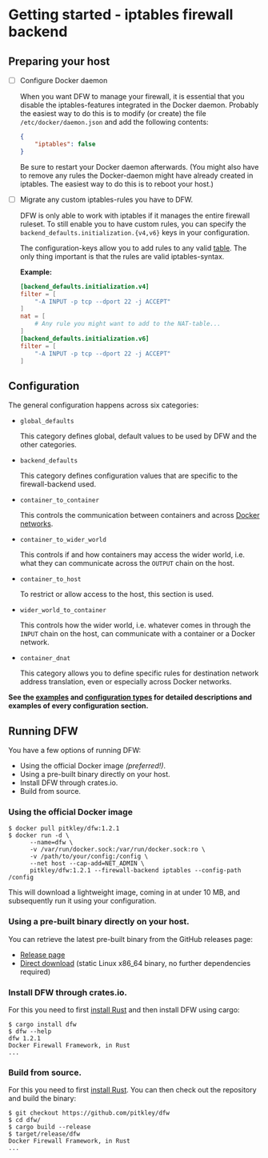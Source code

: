 # Getting started - iptables firewall backend

## <a name="preparingyourhost"></a> Preparing your host

* [ ] Configure Docker daemon

    When you want DFW to manage your firewall, it is essential that you disable the iptables-features integrated in the Docker daemon.
    Probably the easiest way to do this is to modify (or create) the file `/etc/docker/daemon.json` and add the following contents:

    ```json
    {
        "iptables": false
    }
    ```

    Be sure to restart your Docker daemon afterwards.
    (You might also have to remove any rules the Docker-daemon might have already created in iptables.
    The easiest way to do this is to reboot your host.)

* [ ] Migrate any custom iptables-rules you have to DFW.

    DFW is only able to work with iptables if it manages the entire firewall ruleset.
    To still enable you to have custom rules, you can specify the `backend_defaults.initialization.{v4,v6}` keys in your configuration.

    The configuration-keys allow you to add rules to any valid [table][iptables-man-tables].
    The only thing important is that the rules are valid iptables-syntax.

    **Example:**

    ```toml
    [backend_defaults.initialization.v4]
    filter = [
        "-A INPUT -p tcp --dport 22 -j ACCEPT"
    ]
    nat = [
        # Any rule you might want to add to the NAT-table...
    ]
    [backend_defaults.initialization.v6]
    filter = [
        "-A INPUT -p tcp --dport 22 -j ACCEPT"
    ]
    ```

    [iptables-man-tables]: https://manpages.debian.org/unstable/iptables/iptables.8.en.html#TABLES

## <a name="configuration"></a> Configuration

The general configuration happens across six categories:

* `global_defaults`

    This category defines global, default values to be used by DFW and the other categories.

* `backend_defaults`

    This category defines configuration values that are specific to the firewall-backend used.

* `container_to_container`

    This controls the communication between containers and across [Docker networks][docker-networks].

* `container_to_wider_world`

    This controls if and how containers may access the wider world, i.e. what they can communicate across the `OUTPUT` chain on the host.

* `container_to_host`

    To restrict or allow access to the host, this section is used.

* `wider_world_to_container`

    This controls how the wider world, i.e. whatever comes in through the `INPUT` chain on the host, can communicate with a container or a Docker network.

* `container_dnat`

    This category allows you to define specific rules for destination network address translation, even or especially across Docker networks.

**See the [examples][examples] and [configuration types][types.rs] for detailed descriptions and examples of every configuration section.**

[docker-networks]: https://docs.docker.com/engine/userguide/networking/
[examples]: https://github.com/pitkley/dfw/tree/master/examples
[types.rs]: https://dfw.rs/latest/dfw/types/index.html

## <a name="runningdfw"></a> Running DFW

You have a few options of running DFW:

* Using the official Docker image *(preferred!)*.
* Using a pre-built binary directly on your host.
* Install DFW through crates.io.
* Build from source.

### Using the official Docker image

```console
$ docker pull pitkley/dfw:1.2.1
$ docker run -d \
      --name=dfw \
      -v /var/run/docker.sock:/var/run/docker.sock:ro \
      -v /path/to/your/config:/config \
      --net host --cap-add=NET_ADMIN \
      pitkley/dfw:1.2.1 --firewall-backend iptables --config-path /config
```

This will download a lightweight image, coming in at under 10 MB, and subsequently run it using your configuration.

### Using a pre-built binary directly on your host.

You can retrieve the latest pre-built binary from the GitHub releases page:

* [Release page](https://github.com/pitkley/dfw-ghtest/releases/latest)
* [Direct download](https://github.com/pitkley/dfw-ghtest/releases/latest/download/dfw-x86_64-unknown-linux-musl) (static Linux x86_64 binary, no further dependencies required)

### Install DFW through crates.io.

For this you need to first [install Rust][rustlang-install] and then install DFW using cargo:

```console
$ cargo install dfw
$ dfw --help
dfw 1.2.1
Docker Firewall Framework, in Rust
...
```
### Build from source.

For this you need to first [install Rust][rustlang-install].
You can then check out the repository and build the binary:

```console
$ git checkout https://github.com/pitkley/dfw
$ cd dfw/
$ cargo build --release
$ target/release/dfw
Docker Firewall Framework, in Rust
...
```

[rustlang-install]: https://www.rust-lang.org/tools/install
